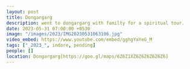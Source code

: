 ```yaml
---
layout: post
title: Dongargarg
description: went to dongargarg with familty for a spiritual tour.
date: 2023-05-31 07:00:00 +0530
image: "/images/2023/IMG20230531063106.jpg"
video_embed: https://www.youtube.com/embed/gghgYaYeG_M
tags: ["_2023_", indore, pending]
people: []
location: Dongargarg[https://goo.gl/maps/6Z6Z1XZ6Z6Z6Z6Z6Z6]
---
```

